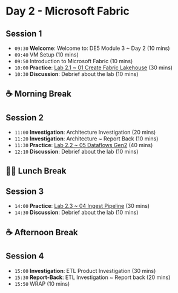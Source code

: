 # Day 2 - Microsoft Fabric

## Session 1

- `09:30` **Welcome**: Welcome to: DE5 Module 3 ~ Day 2 (10 mins)
- `09:40` VM Setup (10 mins)
- `09:50` Introduction to Microsoft Fabric (10 mins)
- `10:00` **Practice**: [Lab 2.1 ~ 01 Create Fabric Lakehouse](../labs/01-lakehouse.md) (30 mins)
- `10:30` **Discussion**: Debrief about the lab (10 mins)

## ☕ Morning Break

## Session 2

- `11:00` **Investigation**: Architecture Investigation (20 mins)
- `11:20` **Investigation**: Architecture ~ Report Back (10 mins)
- `11:30` **Practice**: [Lab 2.2 ~ 05 Dataflows Gen2](../labs/05-dataflows-gen2.md) (40 mins)
- `12:10` **Discussion**: Debrief about the lab (10 mins)

## 🥪🥤 Lunch Break

## Session 3

- `14:00` **Practice**: [Lab 2.3 ~ 04 Ingest Pipeline](../labs/04-ingest-pipeline.md) (30 mins)
- `14:30` **Discussion**: Debrief about the lab (10 mins)

## ☕ Afternoon Break

## Session 4

- `15:00` **Investigation**: ETL Product Investigation (30 mins)
- `15:30` **Report-Back**: ETL Investigation ~ Report back (20 mins)
- `15:50` WRAP (10 mins)

